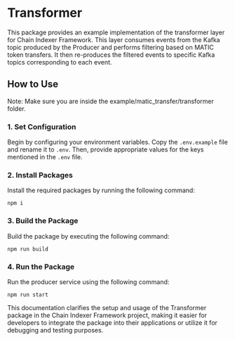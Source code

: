 # Transformer

This package provides an example implementation of the transformer layer for Chain Indexer Framework. This layer consumes events from the Kafka topic produced by the Producer and performs filtering based on MATIC token transfers. It then re-produces the filtered events to specific Kafka topics corresponding to each event.

## How to Use

Note: Make sure you are inside the example/matic_transfer/transformer folder.

### 1. Set Configuration

Begin by configuring your environment variables. Copy the `.env.example` file and rename it to `.env`. Then, provide appropriate values for the keys mentioned in the `.env` file.

### 2. Install Packages

Install the required packages by running the following command:

```
npm i
```

### 3. Build the Package

Build the package by executing the following command:

```
npm run build
```

### 4. Run the Package

Run the producer service using the following command:

```
npm run start
```

This documentation clarifies the setup and usage of the Transformer package in the Chain Indexer Framework project, making it easier for developers to integrate the package into their applications or utilize it for debugging and testing purposes.
